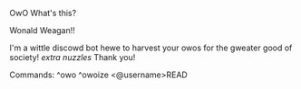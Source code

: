 OwO What's this?

Wonald Weagan!!

I'm a wittle discowd bot hewe to harvest your owos for the gweater good of society! *extra nuzzles* Thank you!

Commands:
	^owo
	^owoize <@username>READ
